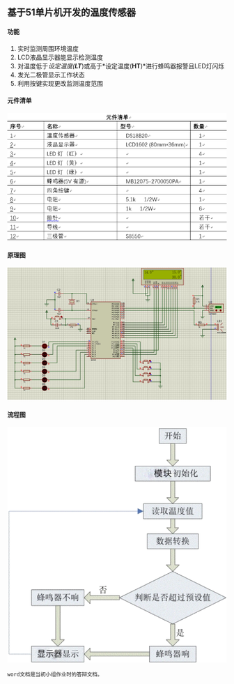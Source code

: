 ## 基于51单片机开发的温度传感器

#### 功能
1. 实时监测周围环境温度
2. LCD液晶显示器能显示检测温度
3. 对温度低于*设定温度(**LT***)或高于*设定温度(**HT**)*进行蜂鸣器报警且LED灯闪烁
4. 发光二极管显示工作状态
5. 利用按键实现更改监测温度范围

#### 元件清单
![元件清单](/元件图.png)

#### 原理图
![电路图](/电路图.png)

#### 流程图
![流程图](/流程图.png)


``word文档是当初小组作业时的答辩文档。``
